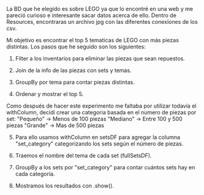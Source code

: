 La BD que he elegido es sobre LEGO ya que lo encontré en una web y me pareció curioso e interesante sacar datos acerca de ello. Dentro de Resources, encontraras un archivo jpg con las diferentes conexiones de los csv.


Mi objetivo es encontrar el top 5 tematicas de LEGO con más piezas distintas. Los pasos que he seguido son los siguientes:

1. Filter a los inventarios para eliminar las piezas que sean repuestos.

2. Join de la info de las piezas con sets y temas.

3. GroupBy por tema para contar piezas distintas.

4. Ordenar y mostrar el top 5.

Como después de hacer este experimento me faltaba por utilizar todavía el withColumn, decidí crear una categoria basada en el numero de piezas por set:
    "Pequeño" -> Menos de 100 piezas
    "Mediano" -> Entre 100 y 500 piezas
    "Grande" -> Mas de 500 piezas

5. Para ello usamos withColumn en setsDF para agregar la columna "set_category" categorizando los sets según el número de piezas.

6. Traemos el nombre del tema de cada set (fullSetsDF).

7. GroupBy a los sets por "set_category" para contar cuántos sets hay en cada categoría.

8. Mostramos los resultados con .show().
